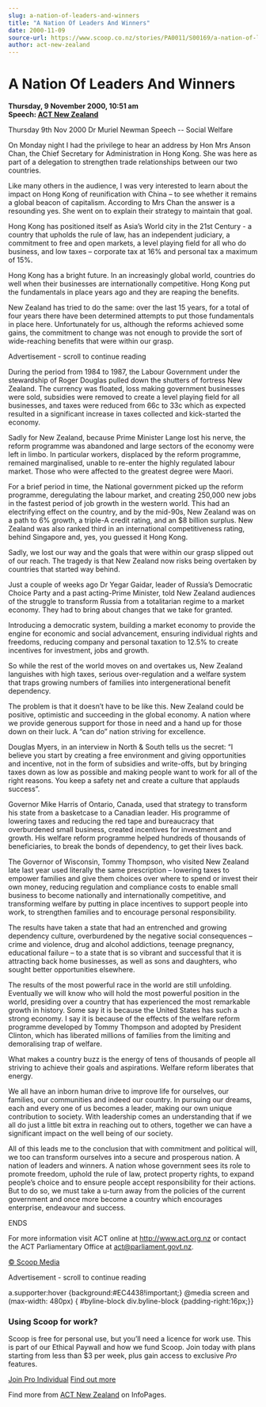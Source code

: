 ```yaml
---
slug: a-nation-of-leaders-and-winners
title: "A Nation Of Leaders And Winners"
date: 2000-11-09
source-url: https://www.scoop.co.nz/stories/PA0011/S00169/a-nation-of-leaders-and-winners.htm
author: act-new-zealand
---
```

A Nation Of Leaders And Winners
===============================

**Thursday, 9 November 2000, 10:51 am**  
**Speech: [ACT New Zealand](https://info.scoop.co.nz/ACT_New_Zealand)**

Thursday 9th Nov 2000 Dr Muriel Newman Speech -- Social Welfare

On Monday night I had the privilege to hear an address by Hon Mrs Anson Chan, the Chief Secretary for Administration in Hong Kong. She was here as part of a delegation to strengthen trade relationships between our two countries.

Like many others in the audience, I was very interested to learn about the impact on Hong Kong of reunification with China – to see whether it remains a global beacon of capitalism. According to Mrs Chan the answer is a resounding yes. She went on to explain their strategy to maintain that goal.

Hong Kong has positioned itself as Asia’s World city in the 21st Century - a country that upholds the rule of law, has an independent judiciary, a commitment to free and open markets, a level playing field for all who do business, and low taxes – corporate tax at 16% and personal tax a maximum of 15%.

Hong Kong has a bright future. In an increasingly global world, countries do well when their businesses are internationally competitive. Hong Kong put the fundamentals in place years ago and they are reaping the benefits.

New Zealand has tried to do the same: over the last 15 years, for a total of four years there have been determined attempts to put those fundamentals in place here. Unfortunately for us, although the reforms achieved some gains, the commitment to change was not enough to provide the sort of wide-reaching benefits that were within our grasp.

Advertisement - scroll to continue reading





During the period from 1984 to 1987, the Labour Government under the stewardship of Roger Douglas pulled down the shutters of fortress New Zealand. The currency was floated, loss making government businesses were sold, subsidies were removed to create a level playing field for all businesses, and taxes were reduced from 66c to 33c which as expected resulted in a significant increase in taxes collected and kick-started the economy.

Sadly for New Zealand, because Prime Minister Lange lost his nerve, the reform programme was abandoned and large sectors of the economy were left in limbo. In particular workers, displaced by the reform programme, remained marginalised, unable to re-enter the highly regulated labour market. Those who were affected to the greatest degree were Maori.

For a brief period in time, the National government picked up the reform programme, deregulating the labour market, and creating 250,000 new jobs in the fastest period of job growth in the western world. This had an electrifying effect on the country, and by the mid-90s, New Zealand was on a path to 6% growth, a triple-A credit rating, and an $8 billion surplus. New Zealand was also ranked third in an international competitiveness rating, behind Singapore and, yes, you guessed it Hong Kong.

Sadly, we lost our way and the goals that were within our grasp slipped out of our reach. The tragedy is that New Zealand now risks being overtaken by countries that started way behind.

Just a couple of weeks ago Dr Yegar Gaidar, leader of Russia’s Democratic Choice Party and a past acting-Prime Minister, told New Zealand audiences of the struggle to transform Russia from a totalitarian regime to a market economy. They had to bring about changes that we take for granted.

Introducing a democratic system, building a market economy to provide the engine for economic and social advancement, ensuring individual rights and freedoms, reducing company and personal taxation to 12.5% to create incentives for investment, jobs and growth.

So while the rest of the world moves on and overtakes us, New Zealand languishes with high taxes, serious over-regulation and a welfare system that traps growing numbers of families into intergenerational benefit dependency.

The problem is that it doesn’t have to be like this. New Zealand could be positive, optimistic and succeeding in the global economy. A nation where we provide generous support for those in need and a hand up for those down on their luck. A “can do” nation striving for excellence.

Douglas Myers, in an interview in North & South tells us the secret: “I believe you start by creating a free environment and giving opportunities and incentive, not in the form of subsidies and write-offs, but by bringing taxes down as low as possible and making people want to work for all of the right reasons. You keep a safety net and create a culture that applauds success”.

Governor Mike Harris of Ontario, Canada, used that strategy to transform his state from a basketcase to a Canadian leader. His programme of lowering taxes and reducing the red tape and bureaucracy that overburdened small business, created incentives for investment and growth. His welfare reform programme helped hundreds of thousands of beneficiaries, to break the bonds of dependency, to get their lives back.

The Governor of Wisconsin, Tommy Thompson, who visited New Zealand late last year used literally the same prescription – lowering taxes to empower families and give them choices over where to spend or invest their own money, reducing regulation and compliance costs to enable small business to become nationally and internationally competitive, and transforming welfare by putting in place incentives to support people into work, to strengthen families and to encourage personal responsibility.

The results have taken a state that had an entrenched and growing dependency culture, overburdened by the negative social consequences – crime and violence, drug and alcohol addictions, teenage pregnancy, educational failure – to a state that is so vibrant and successful that it is attracting back home businesses, as well as sons and daughters, who sought better opportunities elsewhere.

The results of the most powerful race in the world are still unfolding. Eventually we will know who will hold the most powerful position in the world, presiding over a country that has experienced the most remarkable growth in history. Some say it is because the United States has such a strong economy. I say it is because of the effects of the welfare reform programme developed by Tommy Thompson and adopted by President Clinton, which has liberated millions of families from the limiting and demoralising trap of welfare.

What makes a country buzz is the energy of tens of thousands of people all striving to achieve their goals and aspirations. Welfare reform liberates that energy.

We all have an inborn human drive to improve life for ourselves, our families, our communities and indeed our country. In pursuing our dreams, each and every one of us becomes a leader, making our own unique contribution to society. With leadership comes an understanding that if we all do just a little bit extra in reaching out to others, together we can have a significant impact on the well being of our society.

All of this leads me to the conclusion that with commitment and political will, we too can transform ourselves into a secure and prosperous nation. A nation of leaders and winners. A nation whose government sees its role to promote freedom, uphold the rule of law, protect property rights, to expand people’s choice and to ensure people accept responsibility for their actions. But to do so, we must take a u-turn away from the policies of the current government and once more become a country which encourages enterprise, endeavour and success.

ENDS

For more information visit ACT online at http://www.act.org.nz or contact the ACT Parliamentary Office at act@parliament.govt.nz.

  

[© Scoop Media](http://www.scoop.co.nz/about/terms.html)  

Advertisement - scroll to continue reading



a.supporter:hover {background:#EC4438!important;} @media screen and (max-width: 480px) { #byline-block div.byline-block {padding-right:16px;}}

### Using Scoop for work?

Scoop is free for personal use, but you’ll need a licence for work use. This is part of our Ethical Paywall and how we fund Scoop. Join today with plans starting from less than $3 per week, plus gain access to exclusive _Pro_ features.  
  
[Join Pro Individual](https://pro.scoop.co.nz/Individual/?from=ProIn24) [Find out more](https://pro.scoop.co.nz/using-scoop-for-work/?from=ProIn24)

Find more from [ACT New Zealand](https://info.scoop.co.nz/ACT_New_Zealand) on InfoPages.